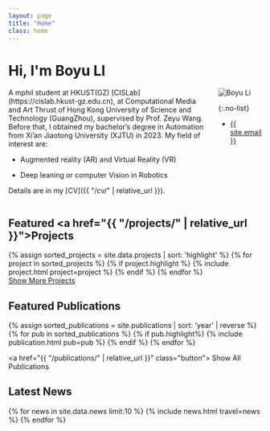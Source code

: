 ```yaml
---
layout: page
title: "Home"
class: home
---
```


# Hi, I'm Boyu LI

<div class="columns" markdown="1">

<div class="intro" markdown="1">
A mphil student at HKUST(GZ) [CISLab](https://cislab.hkust-gz.edu.cn), at Computational Media and Art Thrust of Hong Kong University of Science and Technology (GuangZhou), supervised by Prof. Zeyu Wang. Before that, I obtained my bachelor’s degree in Automation from Xi’an Jiaotong University (XJTU) in 2023.
My field of interest are: 

+ Augmented reality (AR) and Virtual Reality (VR)
  
+ Deep leaning or computer Vision in Robotics

Details are in my [CV]({{ "/cv/" | relative_url }}).
</div>

<div class="me" markdown="1">
<picture>
  <source srcset='https://avatars.githubusercontent.com/u/58367685?s=400&u=e835e201f8f23d37a53b4f9b72d6af15f28a4c6d&v=4' />
  <img
    src='[/images/dominik_berlin.jpg](https://avatars.githubusercontent.com/u/58367685?s=400&u=e835e201f8f23d37a53b4f9b72d6af15f28a4c6d&v=4)'
    alt='Boyu Li'>
</picture>

{:.no-list}
* <a href="mailto:{{ site.email }}">{{ site.email }}</a>
</div>

</div>

## Featured <a href="{{ "/projects/" | relative_url }}">Projects</a>

<div class="featured-projects">
  {% assign sorted_projects = site.data.projects | sort: 'highlight' %}
  {% for project in sorted_projects %}
    {% if project.highlight %}
      {% include project.html project=project %}
    {% endif %}
  {% endfor %}
</div>
<a href="{{ "/projects/" | relative_url }}" class="button">
  <i class="fas fa-chevron-circle-right"></i>
  Show More Projects
</a>

## Featured Publications

<!-- style 1: with border -->
<div class="pubs">
  {% assign sorted_publications = site.publications | sort: 'year' | reverse %}
  {% for pub in sorted_publications %}
    {% if pub.highlight%}
      {% include publication.html pub=pub %}
    {% endif %}
  {% endfor %}
</div>

<a href="{{ "/publications/" | relative_url }}" class="button">
  <i class="fas fa-chevron-circle-right"></i>
  Show All Publications
</a>

<div class="news-travel" markdown="1">

## Latest News

<div class="news" markdown="1">
<table>
<tbody>
{% for news in site.data.news limit:10 %}
  {% include news.html travel=news %}
{% endfor %}
</tbody>
</table>
</div>

<!-- <div class="travel" markdown="1">
## Latest Travel

<table>
<tbody>
{% assign future_travel = site.data.travel | where_exp:'item','item.start == null' %}
{% for travel in future_travel %}
  {% include travel.html travel=travel %}
{% endfor %}
{% assign sorted_travel = site.data.travel | where_exp:'item','item.start' | sort: 'start' | reverse %}
{% for travel in sorted_travel limit:10 %}
  {% include travel.html travel=travel %}
{% endfor %}
</tbody>
</table> -->

<!-- </div> -->

</div>

